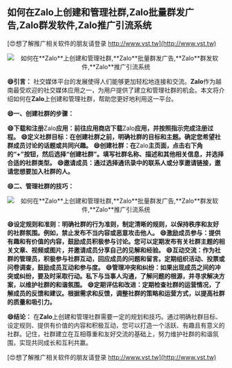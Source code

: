 ## **如何在**Zalo**上创建和管理社群,**Zalo**批量群发广告,**Zalo**群发软件,**Zalo**推广引流系统**

[😍想了解推广相关软件的朋友请登录 http://www.vst.tw](http://www.vst.tw)

 <center><img src="https://vst.tw/MP4/tuiguang/png/3.png" alt="如何在**Zalo**上创建和管理社群,**Zalo**批量群发广告,**Zalo**群发软件,**Zalo**推广引流系统"></center>

**😄引言：**
社交媒体平台的发展使得人们能够更加轻松地连接和交流。**Zalo**作为越南最受欢迎的社交媒体应用之一，为用户提供了建立和管理社群的机会。本文将介绍如何在**Zalo**上创建和管理社群，帮助您更好地利用这一平台。

**😄一、创建社群的步骤：**

**😄下载和注册**Zalo**应用：前往应用商店下载**Zalo**应用，并按照指示完成注册过程。**
**😄定义社群目标：在创建社群之前，明确社群的目标和主题。确定您希望社群成员讨论的话题或共同兴趣。**
**😄创建社群：在**Zalo**主页面，点击右下角的“+”按钮，然后选择“创建社群”。填写社群名称、描述和其他相关信息，并选择合适的社群类型。**
**😄邀请成员：通过选择通讯录中的联系人或分享邀请链接，邀请您想要加入社群的人。**

**😄二、管理社群的技巧：**

 <center><img src="https://vst.tw/MP4/tuiguang/png/2.png" alt="如何在**Zalo**上创建和管理社群,**Zalo**批量群发广告,**Zalo**群发软件,**Zalo**推广引流系统"></center>

**😄设定规则和准则：明确社群的行为准则，制定清晰的规则，以保持秩序和友好的社群氛围。例如，禁止发布不当内容或恶意攻击他人。**
**😄激励成员参与：提供有趣和有价值的内容，鼓励成员积极参与讨论。您可以定期发布有关社群主题的相关文章、视频或图片，并邀请成员分享自己的见解和经验。**
**😄互动交流：作为社群的管理员，积极参与社群互动，回应成员的问题和留言。定期组织活动、投票或问卷调查，鼓励成员互动和参与度。**
**😄管理冲突和纠纷：如果出现成员之间的冲突或纠纷，要及时采取行动。私下与当事人沟通，了解问题的根源，并寻求解决方案，以维护社群的和谐氛围。**
**😄定期评估和改进：定期检查社群的运营情况，了解成员的反馈和建议。根据需求和反馈，调整社群的策略和运营方式，以提高社群的质量和吸引力。**

**😄结论：**
在**Zalo**上创建和管理社群需要一定的规划和技巧。通过明确社群目标、设定规则、提供有价值的内容和积极互动，您可以打造一个活跃、有趣且有意义的社群。记住，社群建立在互相尊重和友好交流的基础上，努力维护社群的和谐氛围，实现共同成长和互利共赢。

[😍想了解推广相关软件的朋友请登录 http://www.vst.tw](http://www.vst.tw)



